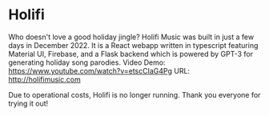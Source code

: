 # Holifi
Who doesn't love a good holiday jingle? Holifi Music was built in just a few days in December 2022. It is a React webapp written in typescript featuring Material UI, Firebase, and a Flask backend which is powered by GPT-3 for generating holiday song parodies.
Video Demo: https://www.youtube.com/watch?v=etscCIaG4Pg
URL: http://holifimusic.com

Due to operational costs, Holifi is no longer running. Thank you everyone for trying it out!
